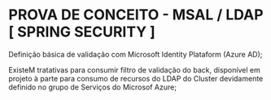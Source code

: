 # PROVA DE CONCEITO - MSAL / LDAP [ SPRING SECURITY ]

Definição básica de validação com Microsoft Identity Plataform (Azure AD);

ExisteM tratativas para consumir filtro de validação do back, disponível em projeto à parte
para consumo de recursos do LDAP do Cluster devidamente definido no grupo de Serviços do 
Microsof Azure;

